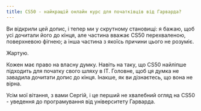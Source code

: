 ```yaml
---
title: CS50 - найкращій онлайн курс для початківців від Гарварда?
---
```


Ви відкрили цей допис, і тепер ми у скрутному становищі: я бажаю, щоб усі
дочитали його до кінця, але частина вважає CS50 перехваленою, поверхневою
фігнею; а інша частина з якоїсь причини цього не розуміє.

Жартую.

Кожен має право на власну думку. Навіть на таку, що CS50 найліпше підходить
для початку свого шляху в IT.
Головне, щоб ця думка не завадила дочитати допис до кінця.
Інакше, як ви дізнаєтесь, що вона не вірна.

Усім мої вітання, з вами Сергій, і це перший не хвалебний огляд на CS50 -
уведення до програмування від університету Гарварда.
